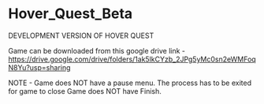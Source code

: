 # Hover_Quest_Beta

DEVELOPMENT VERSION OF HOVER QUEST

Game can be downloaded from this google drive link - https://drive.google.com/drive/folders/1ak5lkCYzb_2JPg5yMc0sn2eWMFoqN8Yu?usp=sharing

NOTE - 
Game does NOT have a pause menu. The process has to be exited for game to close
Game does NOT have Finish.
